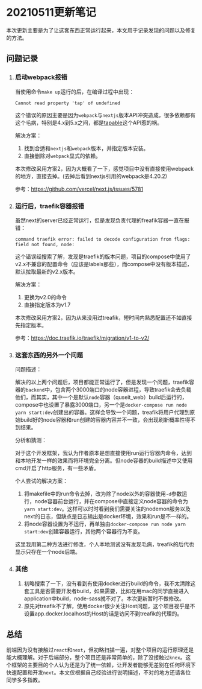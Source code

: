 # 20210511更新笔记

本次更新主要是为了让这套东西正常运行起来，本文用于记录发现的问题以及修复的方法。

## 问题记录

1. ### 启动webpack报错

   当使用命令`make up`运行的后，在编译过程中出现：

   ```
   Cannot read property 'tap' of undefined
   ```

   这个错误的原因主要是因为`webpack`与`nextjs`版本API冲突造成，很多依赖都有这个毛病，特别是4.x到5.x之间，都是[tapable](https://github.com/webpack/tapable)这个API惹的祸。

   解决方案：

   1. 找到合适和`nextjs`和`webpack`版本，并指定版本安装。
   2. 直接删除对`webpack`显式的依赖。

   本次修改采用方案2，因为大概看了一下，感觉项目中没有直接使用webpack的地方，直接去掉。(去掉后看到nextjs引用的webpack是4.20.2)

   参考：https://github.com/vercel/next.js/issues/5781

2. ### 运行后，traefik容器报错

   虽然next的server已经正常运行，但是发现负责代理的freafik容器一直在报错：

   ````
   command traefik error: failed to decode configuration from flags: field not found, node:
   ````

   这个错误经搜索了解，发现是traefik的版本问题，项目的compose中使用了v2.x不兼容的配置命令（应该是labels那些），而compose中没有版本描述，默认拉取最新的v2.x版本。

   解决方案：

   1. 更换为v2.0的命令
   2. 直接指定版本为v1.7

   本次修改采用方案2，因为从来没用过treafik，短时间内熟悉配置还不如直接先指定版本。

   参考：https://doc.traefik.io/traefik/migration/v1-to-v2/

3. ### 这套东西的另外一个问题

   问题描述：

   解决的以上两个问题后，项目都能正常运行了，但是发现一个问题，traefik容器的`backend`中，包含两个3000端口的node容器进程，导致traefik会去负载他们，而其实，其中一个是默认`node`容器（quseit_web）build后运行的，compose中也设置了暴露3000端口，另一个是`docker-compose run node yarn start:dev`创建出的容器。这样会导致一个问题，treafik将用户代理到原始build好的node容器和run创建的容器内容并不一致，会出现刷新概率性得不到结果。

   分析和猜测：

   对于这个开发框架，我认为作者原本是想直接使用run运行容器内命令，达到和本地开发一样的效果而将环境完全分离。但node容器的build描述中又使用cmd开启了http服务，有一些矛盾。

   个人尝试的解决方案：

   1. 将makefile中的run命令去掉，改为除了node以外的容器使用`-d`参数运行，node容器前台运行，并在compose中直接定义node容器的命令为`yarn start:dev`。这样可以时时看到我们需要关注的nodemon服务以及next的日志，但缺点是日志输出是docker环境，效果和run是不一样的。
   2. 将node容器设置为不运行，再单独由`docker-compose run node yarn start:dev`创建容器运行，其他两个容器行为不变。

   这里我用第二种方法进行修改，个人本地测试没有发现毛病，treafik的后代也显示只存在一个node后端。

4. ### 其他

   1. 初略搜索了一下，没有看到有使用docker进行build的命令，我不太清除这套工具是否需要开发者build，如果需要，比如在用mac的同学直接进入application中build，node-sass就不对了。本次更新暂时不做修改。
   2. 原先对treafik不了解，使用docker很少关注Host问题，这个项目视乎是不设置app.docker.localhost的Host的话是访问不到treafik的代理的。

## 总结

​		前端因为没有接触过`react`和`next`，但初略扫描一遍，对整个项目的运行原理还是能大概理解。对于后端部分，整个项目还是非常简单的，除了没接触过`knex`。这个框架的主要目的个人认为还是为了统一依赖，让开发者能够无差别在任何环境下快速配置和开发`next`。本文仅根据自己经验进行说明描述，不对的地方还请各位同学多多指教。